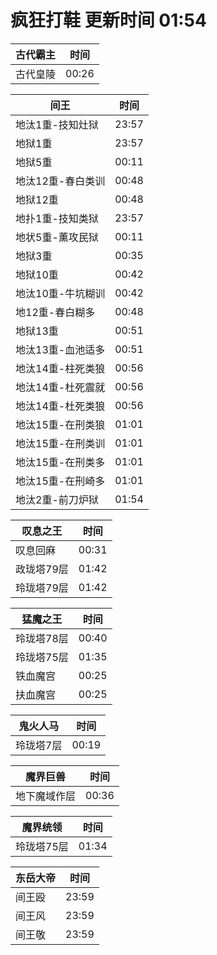 # 疯狂打鞋 更新时间 01:54

| 古代霸主   | 时间    |
|--------|-------|
| 古代皇陵 | 00:26 |

| 间王   | 时间    |
|--------|-------|
| 地汰1重-技知灶狱 | 23:57 |
| 地狱1重 | 23:57 |
| 地狱5重 | 00:11 |
| 地汰12重-春白类训 | 00:48 |
| 地狱12重 | 00:48 |
| 地扑1重-技知类狱 | 23:57 |
| 地状5重-薰攻民狱 | 00:11 |
| 地狱3重 | 00:35 |
| 地狱10重 | 00:42 |
| 地汰10重-牛坑糊训 | 00:42 |
| 地12重-春白糊多 | 00:48 |
| 地狱13重 | 00:51 |
| 地汰13重-血池适多 | 00:51 |
| 地汰14重-柱死类狼 | 00:56 |
| 地汰14重-杜死震就 | 00:56 |
| 地汰14重-杜死类狼 | 00:56 |
| 地汰15重-在刑类狼 | 01:01 |
| 地汰15重-在刑类训 | 01:01 |
| 地汰15重-在刑类多 | 01:01 |
| 地汰15重-在刑崎多 | 01:01 |
| 地汰2重-前刀炉狱 | 01:54 |

| 叹息之王   | 时间    |
|--------|-------|
| 叹息回麻 | 00:31 |
| 政珑塔79层 | 01:42 |
| 玲珑塔79层 | 01:42 |

| 猛魔之王   | 时间    |
|--------|-------|
| 玲珑塔78层 | 00:40 |
| 玲珑塔75层 | 01:35 |
| 铁血魔宫 | 00:25 |
| 扶血魔宫 | 00:25 |

| 鬼火人马   | 时间    |
|--------|-------|
| 玲珑塔7层 | 00:19 |

| 魔界巨兽   | 时间    |
|--------|-------|
| 地下魔域作层 | 00:36 |

| 魔界统领   | 时间    |
|--------|-------|
| 玲珑塔75层 | 01:34 |

| 东岳大帝   | 时间    |
|--------|-------|
| 间王殴 | 23:59 |
| 间王风 | 23:59 |
| 间王敬 | 23:59 |